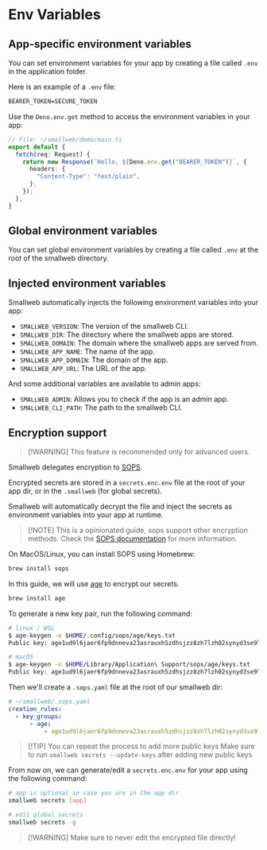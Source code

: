 # Env Variables

## App-specific environment variables

You can set environment variables for your app by creating a file called `.env` in the application folder.

Here is an example of a `.env` file:

```txt
BEARER_TOKEN=SECURE_TOKEN
```

Use the `Deno.env.get` method to access the environment variables in your app:

```ts
// File: ~/smallweb/demo/main.ts
export default {
  fetch(req: Request) {
    return new Response(`Hello, ${Deno.env.get("BEARER_TOKEN")}`, {
      headers: {
        "Content-Type": "text/plain",
      },
    });
  },
}
```

## Global environment variables

You can set global environment variables by creating a file called `.env` at the root of the smallweb directory.

## Injected environment variables

Smallweb automatically injects the following environment variables into your app:

- `SMALLWEB_VERSION`: The version of the smallweb CLI.
- `SMALLWEB_DIR`: The directory where the smallweb apps are stored.
- `SMALLWEB_DOMAIN`: The domain where the smallweb apps are served from.
- `SMALLWEB_APP_NAME`: The name of the app.
- `SMALLWEB_APP_DOMAIN`: The domain of the app.
- `SMALLWEB_APP_URL`: The URL of the app.

And some additional variables are available to admin apps:

- `SMALLWEB_ADMIN`: Allows you to check if the app is an admin app.
- `SMALLWEB_CLI_PATH`: The path to the smallweb CLI.

## Encryption support

> [!WARNING] This feature is recommended only for advanced users.

Smallweb delegates encryption to [SOPS](https://github.com/getsops/sops).

Encrypted secrets are stored in a `secrets.enc.env` file at the root of your app dir, or in the `.smallweb` (for global secrets).

Smallweb will automatically decrypt the file and inject the secrets as environment variables into your app at runtime.

> [!NOTE] This is a opinionated guide, sops support other encryption methods.
> Check the [SOPS documentation](https://github.com/getsops/sops) for more information.

On MacOS/Linux, you can install SOPS using Homebrew:

```sh
brew install sops
```

In this guide, we will use [age](https://github.com/FiloSottile/age) to encrypt our secrets.

```sh
brew install age
```

To generate a new key pair, run the following command:

```sh
# linux / WSL
$ age-keygen -o $HOME/.config/sops/age/keys.txt
Public key: age1ud9l6jaer6fp9dnneva23asrauxh5zdhsjzz8zh7lzh02synyd3se9l6mc

# macOS
$ age-keygen -o $HOME/Library/Application\ Support/sops/age/keys.txt
Public key: age1ud9l6jaer6fp9dnneva23asrauxh5zdhsjzz8zh7lzh02synyd3se9l6mc
```

Then we'll create a `.sops.yaml` file at the root of our smallweb dir:

```yaml
# ~/smallweb/.sops.yaml
creation_rules:
  - key_groups:
      - age:
          - age1ud9l6jaer6fp9dnneva23asrauxh5zdhsjzz8zh7lzh02synyd3se9l6mc # public key
```

> [!TIP] You can repeat the process to add more public keys
> Make sure to run `smallweb secrets --update-keys` after adding new public keys

From now on, we can generate/edit a `secrets.enc.env` for your app using the following command:

```sh
# app is optional in case you are in the app dir
smallweb secrets [app]

# edit global secrets
smallweb secrets -g
```

> [!WARNING] Make sure to never edit the encrypted file directly!
